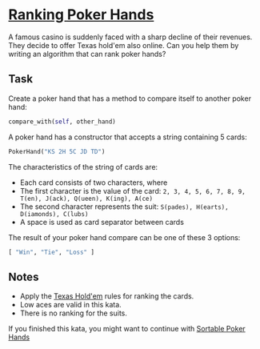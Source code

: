 # [Ranking Poker Hands](https://www.codewars.com/kata/5739174624fc28e188000465)

A famous casino is suddenly faced with a sharp decline of their revenues. They decide to offer Texas hold'em also online. Can you help them by writing an algorithm that can rank poker hands? 

## Task



Create a poker hand that has a method to compare itself to another poker hand:







```python
compare_with(self, other_hand)
```



A poker hand has a constructor that accepts a string containing 5 cards:






```python
PokerHand("KS 2H 5C JD TD")
```



The characteristics of the string of cards are:
* Each card consists of two characters, where
 * The first character is the value of the card: `2, 3, 4, 5, 6, 7, 8, 9, T(en), J(ack), Q(ueen), K(ing), A(ce)`
 * The second character represents the suit: `S(pades), H(earts), D(iamonds), C(lubs)`
* A space is used as card separator between cards


The result of your poker hand compare can be one of these 3 options:







```python
[ "Win", "Tie", "Loss" ]
```



## Notes
* Apply the [Texas Hold'em](https://en.wikipedia.org/wiki/Texas_hold_%27em) rules for ranking the cards.
* Low aces are valid in this kata.
* There is no ranking for the suits.


If you finished this kata, you might want to continue with [Sortable Poker Hands](https://www.codewars.com/kata/sortable-poker-hands)


